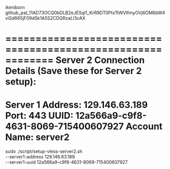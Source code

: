ikeniborn
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

============================================================
Server 2 Connection Details (Save these for Server 2 setup):
============================================================
Server 1 Address: 129.146.63.189
Port:            443
UUID:            12a566a9-c9f8-4631-8069-715400607927
Account Name:    server2
============================================================

sudo ./script/setup-vless-server2.sh \
  --server1-address 129.146.63.189 \
  --server1-uuid 12a566a9-c9f8-4631-8069-715400607927